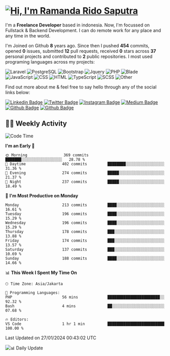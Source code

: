 # [![Hi, I'm Ramanda Rido Saputra](https://readme-typing-svg.herokuapp.com?size=24&vCenter=true&lines=%F0%9F%91%8B+Hi%2C+I'm+Ramanda+Rido+Saputra+;%F0%9F%92%BB+Fullstack+Web+Developer+)](https://git.io/typing-svg)

I'm a **Freelance Developer** based in indonesia. Now, I'm focussed on Fullstack & Backend Development. I can do remote work for any place and any time in the world.

I'm Joined on Github **8** years ago. Since then I pushed **454** commits, opened **0** issues, submitted **12** pull requests, received **0** stars across **37** personal projects and contributed to **2** public repositories.
I most used programing languages across my projects:

![Laravel](https://img.shields.io/badge/Laravel-FF2D20?flat&logo=laravel&logoColor=white)
![PostgreSQL](https://img.shields.io/badge/PostgreSQL-316192?flat&logo=postgresql&logoColor=white)
![Bootstrap](https://img.shields.io/badge/Bootstrap-563D7C?flat&logo=bootstrap&logoColor=white)
![Jquery](https://img.shields.io/badge/jQuery-0769AD?flat&logo=jquery&logoColor=white)
![PHP](https://img.shields.io/badge/-PHP-%234F5D95?style=flat&logo=PHP&logoColor=white)
![Blade](https://img.shields.io/badge/-Blade-%23f7523f?style=flat&logo=Blade&logoColor=white)
![JavaScript](https://img.shields.io/badge/-JavaScript-%23f1e05a?style=flat&logo=JavaScript&logoColor=white)
![CSS](https://img.shields.io/badge/-CSS-%23563d7c?style=flat&logo=CSS&logoColor=white)
![HTML](https://img.shields.io/badge/-HTML-%23e34c26?style=flat&logo=HTML&logoColor=white)
![TypeScript](https://img.shields.io/badge/-TypeScript-%233178c6?style=flat&logo=TypeScript&logoColor=white)
![SCSS](https://img.shields.io/badge/-SCSS-%23c6538c?style=flat&logo=SCSS&logoColor=white)
![Other](https://img.shields.io/badge/-Other-%23ededed?style=flat&logo=Other&logoColor=white)

Find out more about me & feel free to say hello through any of the social links below:

[![Linkedin Badge](https://img.shields.io/badge/-ramandaaridogh-blue?style=flat&logo=Linkedin&logoColor=white&link=https://www.linkedin.com/in/ramanda-rido-saputra/)](https://www.linkedin.com/in/ramanda-rido-saputra/)
[![Twitter Badge](https://img.shields.io/badge/-ramandaaridogh-%231DA1F2.svg?style=flat&logo=twitter&logoColor=white&link=https://www.twitter.com/ramandaaridogh)](https://www.twitter.com/ramandaaridogh/)
[![Instagram Badge](https://img.shields.io/badge/-ramandaaridogh-purple?style=flat&logo=instagram&logoColor=white&link=https://instagram.com/ramandaaridogh_/)](https://instagram.com/ramandaaridogh_)
[![Medium Badge](https://img.shields.io/badge/-@ramandaaridogh-%2312100E.svg?style=flat&logo=Medium&logoColor=white&link=https://medium.com/@ramandaaridogh/)](https://medium.com/@ramandaaridogh)
[![Github Badge](https://img.shields.io/badge/-@ramandaaridogh-100000.svg?style=flat&logo=github&logoColor=white&link=https://github.com/ramandaaridogh)](https://github.com/ramandaaridogh)
[![Github Badge](https://img.shields.io/badge/-@mxcode-100000.svg?style=flat&logo=github&logoColor=white&link=https://github.com/ramanda-mxcode)](https://github.com/ramanda-mxcode)

## 👨‍💻 Weekly Activity
<!--START_SECTION:waka-->
![Code Time](http://img.shields.io/badge/Code%20Time-214%20hrs%2049%20mins-blue)

**I'm an Early 🐤** 

```text
🌞 Morning                369 commits         ███████░░░░░░░░░░░░░░░░░░   28.78 % 
🌆 Daytime                402 commits         ████████░░░░░░░░░░░░░░░░░   31.36 % 
🌃 Evening                274 commits         █████░░░░░░░░░░░░░░░░░░░░   21.37 % 
🌙 Night                  237 commits         █████░░░░░░░░░░░░░░░░░░░░   18.49 % 
```
📅 **I'm Most Productive on Monday** 

```text
Monday                   213 commits         ████░░░░░░░░░░░░░░░░░░░░░   16.61 % 
Tuesday                  196 commits         ████░░░░░░░░░░░░░░░░░░░░░   15.29 % 
Wednesday                196 commits         ████░░░░░░░░░░░░░░░░░░░░░   15.29 % 
Thursday                 178 commits         ███░░░░░░░░░░░░░░░░░░░░░░   13.88 % 
Friday                   174 commits         ███░░░░░░░░░░░░░░░░░░░░░░   13.57 % 
Saturday                 137 commits         ███░░░░░░░░░░░░░░░░░░░░░░   10.69 % 
Sunday                   188 commits         ████░░░░░░░░░░░░░░░░░░░░░   14.66 % 
```


📊 **This Week I Spent My Time On** 

```text
🕑︎ Time Zone: Asia/Jakarta

💬 Programming Languages: 
PHP                      56 mins             ███████████████████████░░   92.32 % 
Bash                     4 mins              ██░░░░░░░░░░░░░░░░░░░░░░░   07.68 % 

🔥 Editors: 
VS Code                  1 hr 1 min          █████████████████████████   100.00 % 
```


 Last Updated on 27/01/2024 00:43:02 UTC
<!--END_SECTION:waka-->

![📊 Daily Update](https://github.com/ramandaaridogh/ramandaaridogh/actions/workflows/update-activity.yml/badge.svg)
